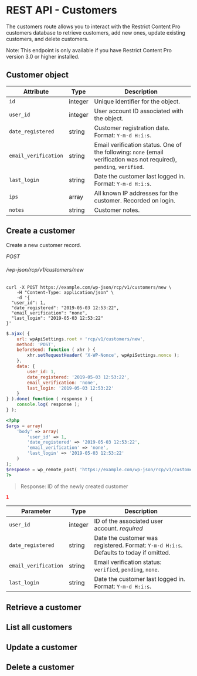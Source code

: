 # REST API - Customers

The customers route allows you to interact with the Restrict Content Pro customers database to retrieve customers, add new ones, update existing customers, and delete customers.

<aside class="notice">
	Note: This endpoint is only available if you have Restrict Content Pro version 3.0 or higher installed.
</aside>

## Customer object

| Attribute | Type | Description |
| --------- | ---- | ----------- |
| `id`      | integer | Unique identifier for the object. |
| `user_id` | integer | User account ID associated with the object. |
| `date_registered` | string | Customer registration date. Format: `Y-m-d H:i:s`. |
| `email_verification` | string | Email verification status. One of the following: `none` (email verification was not required), `pending`, `verified`. |
| `last_login` | string | Date the customer last logged in. Format: `Y-m-d H:i:s`. |
| `ips` | array | All known IP addresses for the customer. Recorded on login. |
| `notes` | string | Customer notes. |

## Create a customer

Create a new customer record.

<div class="api-endpoint">
	<div class="endpoint-data">
		<i class="label label-post">POST</i>
		<h6>/wp-json/rcp/v1/customers/new</h6>
	</div>
</div>

```shell
curl -X POST https://example.com/wp-json/rcp/v1/customers/new \
	-H "Content-Type: application/json" \
	-d '{
  "user_id": 1,
  "date_registered": "2019-05-03 12:53:22",
  "email_verification": "none",
  "last_login": "2019-05-03 12:53:22"
}'
```

```javascript
$.ajax( {
    url: wpApiSettings.root + 'rcp/v1/customers/new',
    method: 'POST',
    beforeSend: function ( xhr ) {
        xhr.setRequestHeader( 'X-WP-Nonce', wpApiSettings.nonce );
    },
    data: {
    	user_id: 1,
		date_registered: '2019-05-03 12:53:22',
		email_verification: 'none',
		last_login: '2019-05-03 12:53:22'
    }
} ).done( function ( response ) {
    console.log( response );
} );
```

```php
<?php
$args = array(
	'body' => array(
		'user_id' => 1,
		'date_registered' => '2019-05-03 12:53:22',
		'email_verification' => 'none',
		'last_login' => '2019-05-03 12:53:22'
	)
);
$response = wp_remote_post( 'https://example.com/wp-json/rcp/v1/customers/new', $args );
?>
```

> Response: ID of the newly created customer

```json
1
```

| Parameter | Type | Description |
| --------- | ---- | ----------- |
| `user_id` | integer | ID of the associated user account. <i class="label label-info">required</i> |
| `date_registered` | string | Date the customer was registered. Format: `Y-m-d H:i:s`. Defaults to today if omitted. |
| `email_verification` | string | Email verification status: `verified`, `pending`, `none`.
| `last_login` | string | Date the customer last logged in. Format: `Y-m-d H:i:s`. |

## Retrieve a customer

## List all customers

## Update a customer

## Delete a customer
